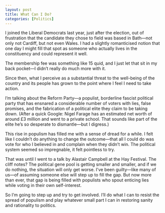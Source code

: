 ```yaml
---
layout: post
title: What Can I Do?
categories: [Politics]
---
```


I joined the Liberal Democrats last year, just after the election, out of frustration that the candidate they chose to field was based in Bath—not only not Cardiff, but not even Wales. I had a slightly romanticised notion that one day I might fill that spot as someone who actually lives in the constituency and could represent it well.

The membership fee was something like 15 quid, and I just let that sit in my back pocket—I didn’t really do much more with it.

Since then, what I perceive as a substantial threat to the well-being of the country and its people has grown to the point where I feel I need to take action.

I’m talking about the Reform Party—a populist, borderline fascist political party that has ensnared a considerable number of voters with lies, false promises, and the fabrication of a political elite they claim to be taking down. (After a quick Google: Nigel Farage has an estimated net worth of around £3 million and went to a private school. That sounds like part of the elite he’s so desperate to dismantle—but I digress.)

This rise in populism has filled me with a sense of dread for a while. I felt like I couldn’t do anything to change the outcome—that all I could do was vote for who I believed in and complain when they didn’t win. The political system seemed so impregnable, it felt pointless to try.

That was until I went to a talk by Alastair Campbell at the Hay Festival. The cliff notes? The political gene pool is getting smaller and smaller, and if we do nothing, the situation will only get worse. I’ve been guilty—like many of us—of assuming someone else will step up to fill the gap. But now more than ever, that gap is being filled with populists who spout enticing lies while voting in their own self-interest.

So I’m going to step up and try to get involved. I’ll do what I can to resist the spread of populism and play whatever small part I can in restoring sanity and rationality to politics.